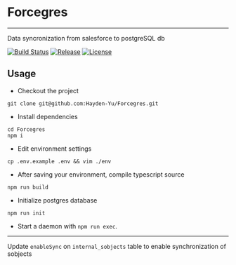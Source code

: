# Forcegres
----
Data syncronization from salesforce to postgreSQL db

[![Build Status](https://travis-ci.org/Hayden-Yu/Forcegres.svg?branch=master)](https://travis-ci.org/Hayden-Yu/Forcegres)
[![Release](https://img.shields.io/github/v/release/Hayden-Yu/Forcegres.svg)](https://github.com/Hayden-Yu/Forcegres/releases)
[![License](https://img.shields.io/github/license/Hayden-Yu/Forcegres)](https://github.com/Hayden-Yu/Forcegres/blob/master/LICENSE)

## Usage

* Checkout the project
```
git clone git@github.com:Hayden-Yu/Forcegres.git
```

* Install dependencies
```
cd Forcegres
npm i
```

* Edit environment settings
```
cp .env.example .env && vim ./env
```

* After saving your environment, compile typescript source
```
npm run build
```

* Initialize postgres database
```
npm run init
```

* Start a daemon with `npm run exec`. 

----

Update `enableSync` on `internal_sobjects` table to enable synchronization of sobjects
